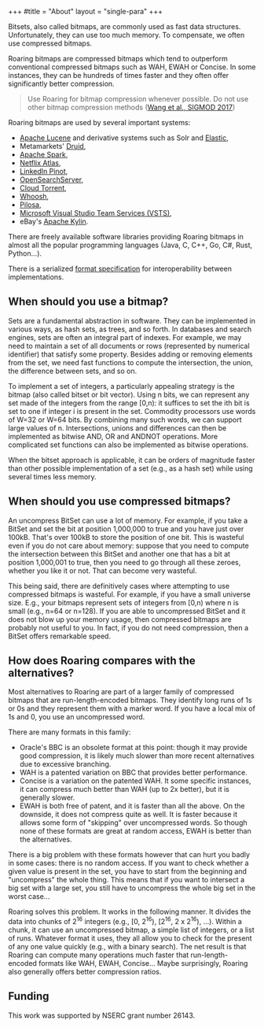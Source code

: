 +++
#title = "About"
layout = "single-para"
+++

Bitsets, also called bitmaps, are commonly used as fast data structures. Unfortunately, they can use too much memory. To compensate, we often use compressed bitmaps.

Roaring bitmaps are compressed bitmaps which tend to outperform conventional compressed bitmaps such as WAH, EWAH or Concise. In some instances, they can be hundreds of times faster and they often offer significantly better compression.

>Use Roaring for bitmap compression whenever possible. Do not use other bitmap compression methods ([Wang et al., SIGMOD 2017](http://db.ucsd.edu/wp-content/uploads/2017/03/sidm338-wangA.pdf))

Roaring bitmaps are used by several important systems:

*   [Apache Lucene](http://lucene.apache.org/core/) and derivative systems such as Solr and [Elastic](https://www.elastic.co/),
*   Metamarkets' [Druid](http://druid.io/),
*   [Apache Spark](http://spark.apache.org),
*   [Netflix Atlas](https://github.com/Netflix/atlas),
*   [LinkedIn Pinot](https://github.com/linkedin/pinot/wiki),
*   [OpenSearchServer](http://www.opensearchserver.com),
*   [Cloud Torrent](https://github.com/jpillora/cloud-torrent),
*   [Whoosh](https://pypi.python.org/pypi/Whoosh/),
*   [Pilosa](https://www.pilosa.com/),
*   [Microsoft Visual Studio Team Services (VSTS)](https://www.visualstudio.com/team-services/),
*   eBay's [Apache Kylin](http://kylin.io).

There are freely available software libraries providing Roaring bitmaps in almost all the popular programming languages (Java, C, C++, Go, C#, Rust, Python...).

There is a serialized [format specification](https://github.com/RoaringBitmap/RoaringFormatSpec/) for interoperability between implementations.

## When should you use a bitmap?

Sets are a fundamental abstraction in software. They can be implemented in various ways, as hash sets, as trees, and so forth. In databases and search engines, sets are often an integral part of indexes. For example, we may need to maintain a set of all documents or rows (represented by numerical identifier) that satisfy some property. Besides adding or removing elements from the set, we need fast functions to compute the intersection, the union, the difference between sets, and so on.

To implement a set of integers, a particularly appealing strategy is the bitmap (also called bitset or bit vector). Using n bits, we can represent any set made of the integers from the range [0,n): it suffices to set the ith bit is set to one if integer i is present in the set. Commodity processors use words of W=32 or W=64 bits. By combining many such words, we can support large values of n. Intersections, unions and differences can then be implemented as bitwise AND, OR and ANDNOT operations. More complicated set functions can also be implemented as bitwise operations.

When the bitset approach is applicable, it can be orders of magnitude faster than other possible implementation of a set (e.g., as a hash set) while using several times less memory.

## When should you use compressed bitmaps?

An uncompress BitSet can use a lot of memory. For example, if you take a BitSet and set the bit at position 1,000,000 to true and you have just over 100kB. That's over 100kB to store the position of one bit. This is wasteful even if you do not care about memory: suppose that you need to compute the intersection between this BitSet and another one that has a bit at position 1,000,001 to true, then you need to go through all these zeroes, whether you like it or not. That can become very wasteful.

This being said, there are definitively cases where attempting to use compressed bitmaps is wasteful. For example, if you have a small universe size. E.g., your bitmaps represent sets of integers from [0,n) where n is small (e.g., n=64 or n=128). If you are able to uncompressed BitSet and it does not blow up your memory usage, then compressed bitmaps are probably not useful to you. In fact, if you do not need compression, then a BitSet offers remarkable speed.

## How does Roaring compares with the alternatives?

Most alternatives to Roaring are part of a larger family of compressed bitmaps that are run-length-encoded bitmaps. They identify long runs of 1s or 0s and they represent them with a marker word. If you have a local mix of 1s and 0, you use an uncompressed word.

There are many formats in this family:

*   Oracle's BBC is an obsolete format at this point: though it may provide good compression, it is likely much slower than more recent alternatives due to excessive branching.
*   WAH is a patented variation on BBC that provides better performance.
*   Concise is a variation on the patented WAH. It some specific instances, it can compress much better than WAH (up to 2x better), but it is generally slower.
*   EWAH is both free of patent, and it is faster than all the above. On the downside, it does not compress quite as well. It is faster because it allows some form of "skipping" over uncompressed words. So though none of these formats are great at random access, EWAH is better than the alternatives.

There is a big problem with these formats however that can hurt you badly in some cases: there is no random access. If you want to check whether a given value is present in the set, you have to start from the beginning and "uncompress" the whole thing. This means that if you want to intersect a big set with a large set, you still have to uncompress the whole big set in the worst case...

Roaring solves this problem. It works in the following manner. It divides the data into chunks of 2<sup>16</sup> integers (e.g., [0, 2<sup>16</sup>), [2<sup>16</sup>, 2 x 2<sup>16</sup>), ...). Within a chunk, it can use an uncompressed bitmap, a simple list of integers, or a list of runs. Whatever format it uses, they all allow you to check for the present of any one value quickly (e.g., with a binary search). The net result is that Roaring can compute many operations much faster that run-length-encoded formats like WAH, EWAH, Concise... Maybe surprisingly, Roaring also generally offers better compression ratios.


## Funding

This work was supported by NSERC grant number 26143.


